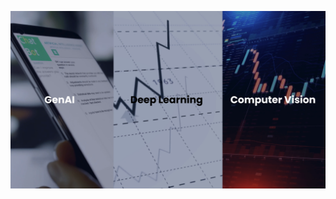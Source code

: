 [![Watch the video](https://raw.githubusercontent.com/TheNeuroneLab/.github/main/thumbnail.png)](https://www.youtube.com/watch?v=mUWuZjbnef0)



